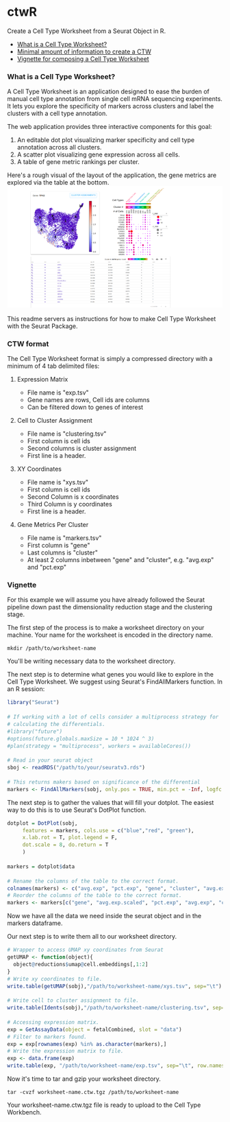 # ctwR
Create a Cell Type Worksheet from a Seurat Object in R.

* [What is a Cell Type Worksheet?](#what)
* [Minimal amount of information to create a CTW](#format)
* [Vignette for composing a Cell Type Worksheet](#vig)

### <a name="what"></a> What is a Cell Type Worksheet?
A Cell Type Worksheet is an application designed to ease the burden of manual cell type annotation from single cell
mRNA sequencing experiments. It lets you explore the specificity of markers across clusters and label the clusters
with a cell type annotation.

The web application provides three interactive components for this goal:

1. An editable dot plot visualizing marker specificity and cell type annotation across all clusters.
2. A scatter plot visualizing gene expression across all cells.
3. A table of gene metric rankings per cluster.

Here's a rough visual of the layout of the application, the gene metrics are explored via the table at the bottom.
![Alt text](cell_atlas_layout.png)

This readme servers as instructions for how to make Cell Type Worksheet with the Seurat Package.
### <a name="format"></a> CTW format
The Cell Type Worksheet format is simply a compressed directory with a minimum of 4 tab delimited files:

1. Expression Matrix
     + File name is "exp.tsv"
     + Gene names are rows, Cell ids are columns
     + Can be filtered down to genes of interest
     
2. Cell to Cluster Assignment
     + File name is "clustering.tsv"
     + First column is cell ids
     + Second columns is cluster assignment
     + First line is a header.
     
3. XY Coordinates
     + File name is "xys.tsv"
     + First column is cell ids
     + Second Column is x coordinates
     + Third Column is y coordinates
     + First line is a header.
     
4. Gene Metrics Per Cluster
     + File name is "markers.tsv"
     + First column is "gene"
     + Last columns is "cluster"
     + At least 2 columns inbetween "gene" and "cluster", e.g. "avg.exp" and "pct.exp"
     
     
### <a name="vig"></a> Vignette
For this example we will assume you have already followed the Seurat pipeline down past the
dimensionality reduction stage and the clustering stage.

The first step of the process is to make a worksheet directory on your machine. Your name for the
worksheet is encoded in the directory name.

```
mkdir /path/to/worksheet-name
```
You'll be writing necessary data to the worksheet directory.

The next step is to determine what genes you would like to explore in the
Cell Type Worksheet. We suggest using Seurat's FindAllMarkers function. In an R session:
```R
library("Seurat")

# If working with a lot of cells consider a multiprocess strategy for
# calculating the differentials.
#library("future")
#options(future.globals.maxSize = 10 * 1024 ^ 3)
#plan(strategy = "multiprocess", workers = availableCores())

# Read in your seurat object
sboj <- readRDS("/path/to/your/seuratv3.rds")

# This returns makers based on significance of the differential
markers <- FindAllMarkers(sobj, only.pos = TRUE, min.pct = -Inf, logfc.threshold = -Inf, return.thresh = Inf)
```

The next step is to gather the values that will fill your dotplot. The easiest way
to do this is to use Seurat's DotPlot function.

```R
dotplot = DotPlot(sobj, 
     features = markers, cols.use = c("blue","red", "green"),
     x.lab.rot = T, plot.legend = F,
     dot.scale = 8, do.return = T
     )

markers = dotplot$data

# Rename the columns of the table to the correct format.
colnames(markers) <- c("avg.exp", "pct.exp", "gene", "cluster", "avg.exp.scaled")
# Reorder the columns of the table to the correct format.
markers <- markers[c("gene", "avg.exp.scaled", "pct.exp", "avg.exp", "cluster")]
```

Now we have all the data we need inside the seurat object and in the markers dataframe.

Our next step is to write them all to our worksheet directory.

```R
# Wrapper to access UMAP xy coordinates from Seurat
getUMAP <- function(object){
  object@reductions$umap@cell.embeddings[,1:2]
}
# Write xy coordinates to file.
write.table(getUMAP(sobj),"/path/to/worksheet-name/xys.tsv", sep="\t")

# Write cell to cluster assignment to file.
write.table(Idents(sobj),"/path/to/worksheet-name/clustering.tsv", sep="\t")

# Accessing expression matrix.
exp = GetAssayData(object = fetalCombined, slot = "data")
# Filter to markers found.
exp = exp[rownames(exp) %in% as.character(markers),]
# Write the expression matrix to file.
exp <- data.frame(exp)
write.table(exp, "/path/to/worksheet-name/exp.tsv", sep="\t", row.names=T)
```
Now it's time to tar and gzip your worksheet directory.
```
tar -cvzf worksheet-name.ctw.tgz /path/to/worksheet-name
```
Your worksheet-name.ctw.tgz file is ready to upload to the Cell Type Workbench.
